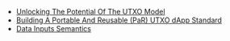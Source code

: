 - [Unlocking The Potential Of The UTXO Model](https://github.com/Emurgo/Emurgo-Research/blob/master/smart-contracts/Unlocking%20The%20Potential%20Of%20The%20UTXO%20Model.md)
- [Building A Portable And Reusable (PaR) UTXO dApp Standard](https://www.ergoforum.org/t/building-a-portable-and-reusable-par-utxo-dapp-standard/441)
- [Data Inputs Semantics](https://www.ergoforum.org/t/data-inputs-semantics/654)